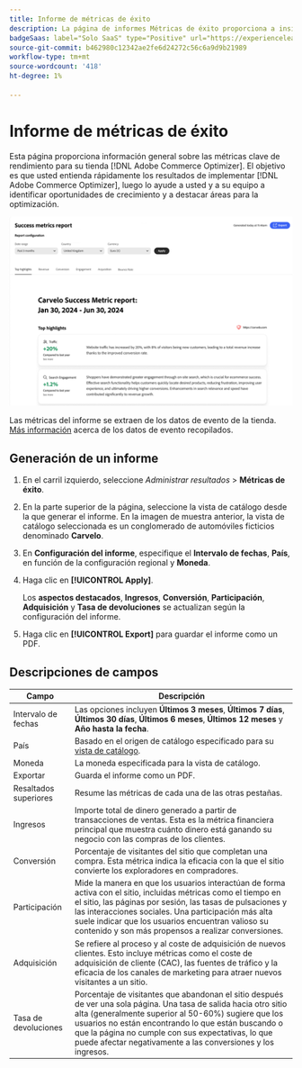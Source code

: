 ```yaml
---
title: Informe de métricas de éxito
description: La página de informes Métricas de éxito proporciona a insight las métricas de rendimiento clave para tu tienda  [!DNL Adobe Commerce Optimizer] Store.
badgeSaas: label="Solo SaaS" type="Positive" url="https://experienceleague.adobe.com/es/docs/commerce/user-guides/product-solutions" tooltip="Solo se aplica a los proyectos de Adobe Commerce as a Cloud Service y Adobe Commerce Optimizer (infraestructura de SaaS administrada por Adobe)."
source-git-commit: b462980c12342ae2fe6d24272c56c6a9d9b21989
workflow-type: tm+mt
source-wordcount: '418'
ht-degree: 1%

---
```


# Informe de métricas de éxito

Esta página proporciona información general sobre las métricas clave de rendimiento para su tienda [!DNL Adobe Commerce Optimizer]. El objetivo es que usted entienda rápidamente los resultados de implementar [!DNL Adobe Commerce Optimizer], luego lo ayude a usted y a su equipo a identificar oportunidades de crecimiento y a destacar áreas para la optimización.

![Informe de métricas de éxito](../assets/success-metrics.png)

Las métricas del informe se extraen de los datos de evento de la tienda. [Más información](../setup/events/overview.md) acerca de los datos de evento recopilados.

## Generación de un informe

1. En el carril izquierdo, seleccione _Administrar resultados_ > **Métricas de éxito**.
1. En la parte superior de la página, seleccione la vista de catálogo desde la que generar el informe. En la imagen de muestra anterior, la vista de catálogo seleccionada es un conglomerado de automóviles ficticios denominado **Carvelo**.
1. En **Configuración del informe**, especifique el **Intervalo de fechas**, **País**, en función de la configuración regional y **Moneda**.
1. Haga clic en **[!UICONTROL Apply]**.

   Los **aspectos destacados**, **Ingresos**, **Conversión**, **Participación**, **Adquisición** y **Tasa de devoluciones** se actualizan según la configuración del informe.

1. Haga clic en **[!UICONTROL Export]** para guardar el informe como un PDF.

## Descripciones de campos

| Campo | Descripción |
|---|---|
| Intervalo de fechas | Las opciones incluyen **Últimos 3 meses**, **Últimos 7 días**, **Últimos 30 días**, **Últimos 6 meses**, **Últimos 12 meses** y **Año hasta la fecha**. |
| País | Basado en el origen de catálogo especificado para su [vista de catálogo](../setup/catalog-view.md). |
| Moneda | La moneda especificada para la vista de catálogo. |
| Exportar | Guarda el informe como un PDF. |
| Resaltados superiores | Resume las métricas de cada una de las otras pestañas. |
| Ingresos | Importe total de dinero generado a partir de transacciones de ventas. Esta es la métrica financiera principal que muestra cuánto dinero está ganando su negocio con las compras de los clientes. |
| Conversión | Porcentaje de visitantes del sitio que completan una compra. Esta métrica indica la eficacia con la que el sitio convierte los exploradores en compradores. |
| Participación | Mide la manera en que los usuarios interactúan de forma activa con el sitio, incluidas métricas como el tiempo en el sitio, las páginas por sesión, las tasas de pulsaciones y las interacciones sociales. Una participación más alta suele indicar que los usuarios encuentran valioso su contenido y son más propensos a realizar conversiones. |
| Adquisición | Se refiere al proceso y al coste de adquisición de nuevos clientes. Esto incluye métricas como el coste de adquisición de cliente (CAC), las fuentes de tráfico y la eficacia de los canales de marketing para atraer nuevos visitantes a un sitio. |
| Tasa de devoluciones | Porcentaje de visitantes que abandonan el sitio después de ver una sola página. Una tasa de salida hacia otro sitio alta (generalmente superior al 50-60%) sugiere que los usuarios no están encontrando lo que están buscando o que la página no cumple con sus expectativas, lo que puede afectar negativamente a las conversiones y los ingresos. |

